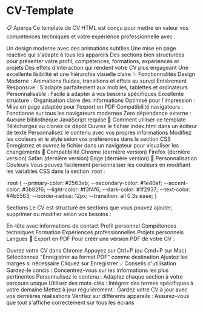 # CV-Template

📋 Aperçu
Ce template de CV HTML est conçu pour mettre en valeur vos compétences techniques et votre expérience professionnelle avec :

Un design moderne avec des animations subtiles
Une mise en page réactive qui s'adapte à tous les appareils
Des sections bien structurées pour présenter votre profil, compétences, formations, expériences et projets
Des effets d'interaction qui rendent votre CV plus engageant
Une excellente lisibilité et une hiérarchie visuelle claire
✨ Fonctionnalités
Design Moderne : Animations fluides, transitions et effets au survol
Entièrement Responsive : S'adapte parfaitement aux mobiles, tablettes et ordinateurs
Personnalisable : Facile à adapter à vos besoins spécifiques
Excellente structure : Organisation claire des informations
Optimisé pour l'impression : Mise en page adaptée pour l'export en PDF
Compatibilité navigateurs : Fonctionne sur tous les navigateurs modernes
Zero dépendance externe : Aucune bibliothèque JavaScript requise
🚀 Comment utiliser ce template
Téléchargez ou clonez ce dépôt
Ouvrez le fichier index.html dans un éditeur de texte
Personnalisez le contenu avec vos propres informations
Modifiez les couleurs et le style selon vos préférences dans la section CSS
Enregistrez et ouvrez le fichier dans un navigateur pour visualiser les changements
📱 Compatibilité
Chrome (dernière version)
Firefox (dernière version)
Safari (dernière version)
Edge (dernière version)
🎨 Personnalisation
Couleurs
Vous pouvez facilement personnaliser les couleurs en modifiant les variables CSS dans la section :root :

:root {
    --primary-color: #2563eb;
    --secondary-color: #1e40af;
    --accent-color: #3b82f6;
    --light-color: #f3f4f6;
    --dark-color: #1f2937;
    --text-color: #4b5563;
    --border-radius: 12px;
    --transition: all 0.3s ease;
}

Sections
Le CV est structuré en sections que vous pouvez ajouter, supprimer ou modifier selon vos besoins :

En-tête avec informations de contact
Profil personnel
Compétences techniques
Formation
Expériences professionnelles
Projets personnels
Langues
📄 Export en PDF
Pour créer une version PDF de votre CV :

Ouvrez votre CV dans Chrome
Appuyez sur Ctrl+P (ou Cmd+P sur Mac)
Sélectionnez "Enregistrer au format PDF" comme destination
Ajustez les marges si nécessaire
Cliquez sur Enregistrer
💡 Conseils d'utilisation
Gardez-le concis : Concentrez-vous sur les informations les plus pertinentes
Personnalisez le contenu : Adaptez chaque section à votre parcours unique
Utilisez des mots-clés : Intégrez des termes spécifiques à votre domaine
Mettez à jour régulièrement : Gardez votre CV à jour avec vos dernières réalisations
Vérifiez sur différents appareils : Assurez-vous que tout s'affiche correctement sur tous les écrans
